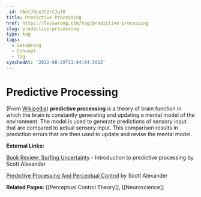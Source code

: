 ```yaml
---
_id: YAotJ9Le3S2rCJgf8
title: Predictive Processing
href: https://lesswrong.com/tag/predictive-processing
slug: predictive-processing
type: tag
tags:
  - LessWrong
  - Concept
  - Tag
synchedAt: '2022-08-29T11:04:04.591Z'
---
```


# Predictive Processing

(From [Wikipedia](https://en.wikipedia.org/wiki/Predictive_coding)) **predictive processing** is a theory of brain function in which the brain is constantly generating and updating a mental model of the environment. The model is used to generate predictions of sensory input that are compared to actual sensory input. This comparison results in prediction errors that are then used to update and revise the mental model.

**External Links:**

[Book Review: Surfing Uncertainty](https://slatestarcodex.com/2017/09/05/book-review-surfing-uncertainty/) \- Introduction to predictive processing by Scott Alexander

[Predictive Processing And Perceptual Control](https://slatestarcodex.com/2017/09/06/predictive-processing-and-perceptual-control/) by Scott Alexander

**Related Pages:** [[Perceptual Control Theory]], [[Neuroscience]]
